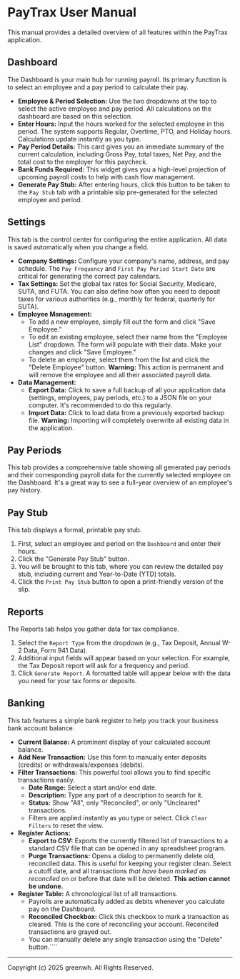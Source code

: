 # PayTrax User Manual

This manual provides a detailed overview of all features within the PayTrax application.

## Dashboard

The Dashboard is your main hub for running payroll. Its primary function is to select an employee and a pay period to calculate their pay.

*   **Employee & Period Selection:** Use the two dropdowns at the top to select the active employee and pay period. All calculations on the dashboard are based on this selection.
*   **Enter Hours:** Input the hours worked for the selected employee in this period. The system supports Regular, Overtime, PTO, and Holiday hours. Calculations update instantly as you type.
*   **Pay Period Details:** This card gives you an immediate summary of the current calculation, including Gross Pay, total taxes, Net Pay, and the total cost to the employer for this paycheck.
*   **Bank Funds Required:** This widget gives you a high-level projection of upcoming payroll costs to help with cash flow management.
*   **Generate Pay Stub:** After entering hours, click this button to be taken to the `Pay Stub` tab with a printable slip pre-generated for the selected employee and period.

## Settings

This tab is the control center for configuring the entire application. All data is saved automatically when you change a field.

*   **Company Settings:** Configure your company's name, address, and pay schedule. The `Pay Frequency` and `First Pay Period Start Date` are critical for generating the correct pay calendars.
*   **Tax Settings:** Set the global tax rates for Social Security, Medicare, SUTA, and FUTA. You can also define how often you need to deposit taxes for various authorities (e.g., monthly for federal, quarterly for SUTA).
*   **Employee Management:**
    *   To add a new employee, simply fill out the form and click "Save Employee."
    *   To edit an existing employee, select their name from the "Employee List" dropdown. The form will populate with their data. Make your changes and click "Save Employee."
    *   To delete an employee, select them from the list and click the "Delete Employee" button. **Warning:** This action is permanent and will remove the employee and all their associated payroll data.
*   **Data Management:**
    *   **Export Data:** Click to save a full backup of all your application data (settings, employees, pay periods, etc.) to a JSON file on your computer. It's recommended to do this regularly.
    *   **Import Data:** Click to load data from a previously exported backup file. **Warning:** Importing will completely overwrite all existing data in the application.

## Pay Periods

This tab provides a comprehensive table showing all generated pay periods and their corresponding payroll data for the currently selected employee on the Dashboard. It's a great way to see a full-year overview of an employee's pay history.

## Pay Stub

This tab displays a formal, printable pay stub.

1.  First, select an employee and period on the `Dashboard` and enter their hours.
2.  Click the "Generate Pay Stub" button.
3.  You will be brought to this tab, where you can review the detailed pay stub, including current and Year-to-Date (YTD) totals.
4.  Click the `Print Pay Stub` button to open a print-friendly version of the slip.

## Reports

The Reports tab helps you gather data for tax compliance.

1.  Select the `Report Type` from the dropdown (e.g., Tax Deposit, Annual W-2 Data, Form 941 Data).
2.  Additional input fields will appear based on your selection. For example, the Tax Deposit report will ask for a frequency and period.
3.  Click `Generate Report`. A formatted table will appear below with the data you need for your tax forms or deposits.

## Banking

This tab features a simple bank register to help you track your business bank account balance.

*   **Current Balance:** A prominent display of your calculated account balance.
*   **Add New Transaction:** Use this form to manually enter deposits (credits) or withdrawals/expenses (debits).
*   **Filter Transactions:** This powerful tool allows you to find specific transactions easily.
    *   **Date Range:** Select a start and/or end date.
    *   **Description:** Type any part of a description to search for it.
    *   **Status:** Show "All", only "Reconciled", or only "Uncleared" transactions.
    *   Filters are applied instantly as you type or select. Click `Clear Filters` to reset the view.
*   **Register Actions:**
    *   **Export to CSV:** Exports the currently filtered list of transactions to a standard CSV file that can be opened in any spreadsheet program.
    *   **Purge Transactions:** Opens a dialog to permanently delete old, reconciled data. This is useful for keeping your register clean. Select a cutoff date, and all transactions *that have been marked as reconciled* on or before that date will be deleted. **This action cannot be undone.**
*   **Register Table:** A chronological list of all transactions.
    *   Payrolls are automatically added as debits whenever you calculate pay on the Dashboard.
    *   **Reconciled Checkbox:** Click this checkbox to mark a transaction as cleared. This is the core of reconciling your account. Reconciled transactions are grayed out.
    *   You can manually delete any single transaction using the "Delete" button.````

---
Copyright (c) 2025 greenwh. All Rights Reserved.